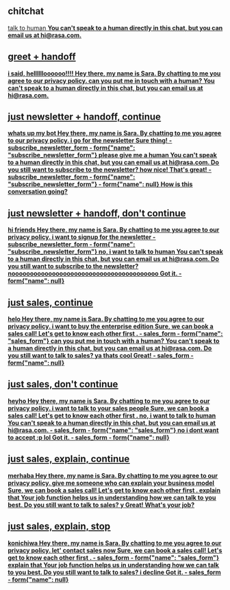 ## chitchat
<U> talk to human
    <B> You can't speak to a human directly in this chat, but you can email us at hi@rasa.com.
## greet + handoff
<U> i said, helllllloooooo!!!!
    <B> Hey there, my name is Sara.
    <B> By chatting to me you agree to our [privacy policy](https://rasa.com/privacy-policy/).
<U> can you put me in touch with a human?
    <B> You can't speak to a human directly in this chat, but you can email us at hi@rasa.com.
## just newsletter + handoff, continue
<U> whats up my bot
    <B> Hey there, my name is Sara. 
    <B> By chatting to me you agree to our [privacy policy](https://rasa.com/privacy-policy/).
<U> i go for the newsletter
    <B> Sure thing!
    - subscribe_newsletter_form
    - form{"name": "subscribe_newsletter_form"}
<U> please give me a human
    <B> You can't speak to a human directly in this chat, but you can email us at hi@rasa.com. 
    <B> Do you still want to subscribe to the newsletter?
<U> how nice!
    <B> That's great!
    - subscribe_newsletter_form
    - form{"name": "subscribe_newsletter_form"}
    - form{"name": null} 
    <B> How is this conversation going?
## just newsletter + handoff, don't continue
<U> hi friends
    <B> Hey there, my name is Sara. 
    <B> By chatting to me you agree to our [privacy policy](https://rasa.com/privacy-policy/).
<U> i want to signup for the newsletter
    - subscribe_newsletter_form
    - form{"name": "subscribe_newsletter_form"}
<U> no, i want to talk to human
    <B> You can't speak to a human directly in this chat, but you can email us at hi@rasa.com. 
    <B> Do you still want to subscribe to the newsletter?
<U> noooooooooooooooooooooooooooooooooooooooo
    <B> Got it.
    - form{"name": null} 
## just sales, continue
<U> helo
    <B> Hey there, my name is Sara. 
    <B> By chatting to me you agree to our [privacy policy](https://rasa.com/privacy-policy/).
<U> i want to buy the enterprise edition
    <B> Sure, we can book a sales call! Let's get to know each other first .
    - sales_form
    - form{"name": "sales_form"}
<U> can you put me in touch with a human?
    <B> You can't speak to a human directly in this chat, but you can email us at hi@rasa.com. 
    <B> Do you still want to talk to sales?
<U> ya thats cool
    <B> Great!
    - sales_form
    - form{"name": null}
## just sales, don't continue
<U> heyho
    <B> Hey there, my name is Sara. 
    <B> By chatting to me you agree to our [privacy policy](https://rasa.com/privacy-policy/).
<U> i want to talk to your sales people
    <B> Sure, we can book a sales call! Let's get to know each other first .
<U> no, i want to talk to human
    <B> You can't speak to a human directly in this chat, but you can email us at hi@rasa.com.
    - sales_form
    - form{"name": "sales_form"}
<U> no i dont want to accept :p lol
    <B> Got it.
    - sales_form
    - form{"name": null}
## just sales, explain, continue
<U> merhaba
    <B> Hey there, my name is Sara. 
    <B> By chatting to me you agree to our [privacy policy](https://rasa.com/privacy-policy/).
<U> give me someone who can explain your business model
    <B> Sure, we can book a sales call! Let's get to know each other first . 
<U> explain that
    <B> Your job function helps us in understanding how we can talk to you best. Do you still want to talk to sales?
<U> y
    <B> Great! 
    <B> What's your job? 
## just sales, explain, stop
<U> konichiwa
    <B> Hey there, my name is Sara. 
    <B> By chatting to me you agree to our [privacy policy](https://rasa.com/privacy-policy/).
<U> let' contact sales now
    <B> Sure, we can book a sales call! Let's get to know each other first .
    - sales_form
    - form{"name": "sales_form"}
<U> explain that
    <B> Your job function helps us in understanding how we can talk to you best. Do you still want to talk to sales?
<U> i decline
    <B> Got it.
    - sales_form
    - form{"name": null}
